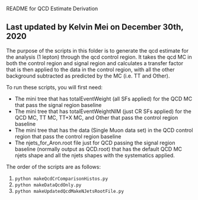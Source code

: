 README for QCD Estimate Derivation

## Last updated by Kelvin Mei on December 30th, 2020

The purpose of the scripts in this folder is to generate the qcd estimate for the analysis (1 lepton) through the qcd control region. It takes the qcd MC in both the control region and signal region and calculates a transfer factor that is then applied to the data in the control region, with all the other background subtracted as predicted by the MC (i.e. TT and Other).

To run these scripts, you will first need:

* The mini tree that has totalEventWeight (all SFs applied) for the QCD MC that pass the signal region baseline
* The mini tree that has totalEventWeightNIM (just CR SFs applied) for the QCD MC, TT MC, TT+X MC, and Other that pass the control region baseline
* The mini tree that has the data (Single Muon data set) in the QCD control region that pass the control region baseline
* The njets\_for\_Aron.root file just for QCD passing the signal region baseline (normally output as QCD.root) that has the default QCD MC njets shape and all the njets shapes with the systematics applied.

The order of the scripts are as follows:

1. `python makeQcdCrComparisonHistos.py`
2. `python makeDataQcdOnly.py`
3. `python makeUpdatedQcdMakeNJetsRootFile.py`
